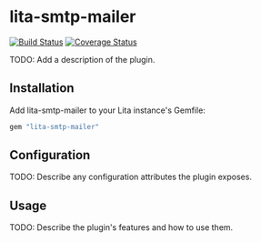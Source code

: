 # lita-smtp-mailer

[![Build Status](https://travis-ci.org/dpritchett/lita-smtp-mailer.png?branch=master)](https://travis-ci.org/dpritchett/lita-smtp-mailer)
[![Coverage Status](https://coveralls.io/repos/dpritchett/lita-smtp-mailer/badge.png)](https://coveralls.io/r/dpritchett/lita-smtp-mailer)

TODO: Add a description of the plugin.

## Installation

Add lita-smtp-mailer to your Lita instance's Gemfile:

``` ruby
gem "lita-smtp-mailer"
```

## Configuration

TODO: Describe any configuration attributes the plugin exposes.

## Usage

TODO: Describe the plugin's features and how to use them.
